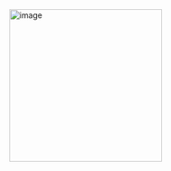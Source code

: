 <img width="271" alt="image" src="https://github.com/user-attachments/assets/30c3b6c9-3cab-43f4-aa61-cf6ce6ce382b">

